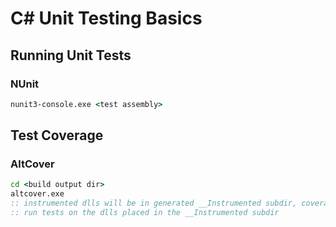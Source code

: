 # C# Unit Testing Basics

## Running Unit Tests

### NUnit

``` bat
nunit3-console.exe <test assembly>
```


## Test Coverage

### AltCover

``` bat
cd <build output dir>
altcover.exe
:: instrumented dlls will be in generated __Instrumented subdir, coverage report will be in generated coverage.xml
:: run tests on the dlls placed in the __Instrumented subdir

```

